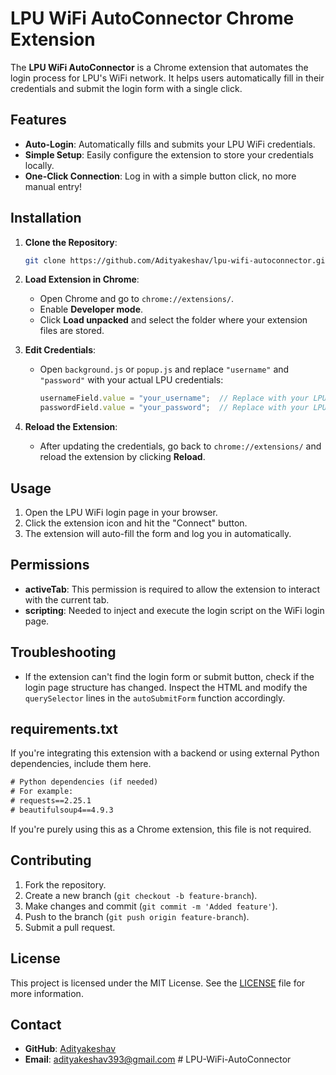 # LPU WiFi AutoConnector Chrome Extension

The **LPU WiFi AutoConnector** is a Chrome extension that automates the login process for LPU's WiFi network. It helps users automatically fill in their credentials and submit the login form with a single click.

## Features

- **Auto-Login**: Automatically fills and submits your LPU WiFi credentials.
- **Simple Setup**: Easily configure the extension to store your credentials locally.
- **One-Click Connection**: Log in with a simple button click, no more manual entry!

## Installation

1. **Clone the Repository**:
   ```bash
   git clone https://github.com/Adityakeshav/lpu-wifi-autoconnector.git
   ```

2. **Load Extension in Chrome**:
   - Open Chrome and go to `chrome://extensions/`.
   - Enable **Developer mode**.
   - Click **Load unpacked** and select the folder where your extension files are stored.
   
3. **Edit Credentials**:
   - Open `background.js` or `popup.js` and replace `"username"` and `"password"` with your actual LPU credentials:
     ```javascript
     usernameField.value = "your_username";  // Replace with your LPU username
     passwordField.value = "your_password";  // Replace with your LPU password
     ```

4. **Reload the Extension**:
   - After updating the credentials, go back to `chrome://extensions/` and reload the extension by clicking **Reload**.

## Usage

1. Open the LPU WiFi login page in your browser.
2. Click the extension icon and hit the "Connect" button.
3. The extension will auto-fill the form and log you in automatically.

## Permissions

- **activeTab**: This permission is required to allow the extension to interact with the current tab.
- **scripting**: Needed to inject and execute the login script on the WiFi login page.

## Troubleshooting

- If the extension can't find the login form or submit button, check if the login page structure has changed. Inspect the HTML and modify the `querySelector` lines in the `autoSubmitForm` function accordingly.

## requirements.txt

If you're integrating this extension with a backend or using external Python dependencies, include them here.

```txt
# Python dependencies (if needed)
# For example:
# requests==2.25.1
# beautifulsoup4==4.9.3
```

If you're purely using this as a Chrome extension, this file is not required.

## Contributing

1. Fork the repository.
2. Create a new branch (`git checkout -b feature-branch`).
3. Make changes and commit (`git commit -m 'Added feature'`).
4. Push to the branch (`git push origin feature-branch`).
5. Submit a pull request.

## License

This project is licensed under the MIT License. See the [LICENSE](LICENSE) file for more information.

## Contact

- **GitHub**: [Adityakeshav](https://github.com/Adityakeshav)
- **Email**: adityakeshav393@gmail.com
#   L P U - W i F i - A u t o C o n n e c t o r  
 